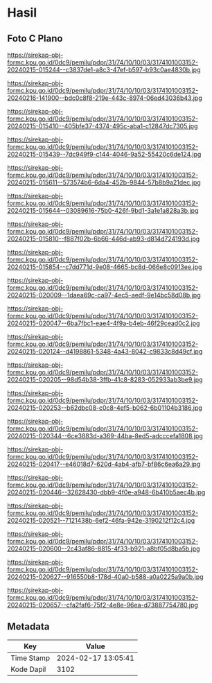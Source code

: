 # Hasil

## Foto C Plano

https://sirekap-obj-formc.kpu.go.id/0dc9/pemilu/pdpr/31/74/10/10/03/3174101003152-20240215-015244--c3837de1-a8c3-47ef-b597-b93c0ae4830b.jpg

https://sirekap-obj-formc.kpu.go.id/0dc9/pemilu/pdpr/31/74/10/10/03/3174101003152-20240216-141900--bdc0c8f8-219e-443c-8974-06ed43036b43.jpg

https://sirekap-obj-formc.kpu.go.id/0dc9/pemilu/pdpr/31/74/10/10/03/3174101003152-20240215-015410--405bfe37-4374-495c-aba1-c12847dc7305.jpg

https://sirekap-obj-formc.kpu.go.id/0dc9/pemilu/pdpr/31/74/10/10/03/3174101003152-20240215-015439--7dc949f9-c144-4046-9a52-55420c6de124.jpg

https://sirekap-obj-formc.kpu.go.id/0dc9/pemilu/pdpr/31/74/10/10/03/3174101003152-20240215-015611--573574b6-6da4-452b-9844-57b8b9a21dec.jpg

https://sirekap-obj-formc.kpu.go.id/0dc9/pemilu/pdpr/31/74/10/10/03/3174101003152-20240215-015644--03089616-75b0-426f-9bd1-3a1e1a828a3b.jpg

https://sirekap-obj-formc.kpu.go.id/0dc9/pemilu/pdpr/31/74/10/10/03/3174101003152-20240215-015810--f887f02b-6b66-446d-ab93-d814d724193d.jpg

https://sirekap-obj-formc.kpu.go.id/0dc9/pemilu/pdpr/31/74/10/10/03/3174101003152-20240215-015854--c7dd771d-9e08-4665-bc8d-066e8c0913ee.jpg

https://sirekap-obj-formc.kpu.go.id/0dc9/pemilu/pdpr/31/74/10/10/03/3174101003152-20240215-020009--1daea69c-ca97-4ec5-aedf-9e14bc58d08b.jpg

https://sirekap-obj-formc.kpu.go.id/0dc9/pemilu/pdpr/31/74/10/10/03/3174101003152-20240215-020047--6ba7fbc1-eae4-4f9a-b4eb-46f29cead0c2.jpg

https://sirekap-obj-formc.kpu.go.id/0dc9/pemilu/pdpr/31/74/10/10/03/3174101003152-20240215-020124--d4198861-5348-4a43-8042-c9833c8d49cf.jpg

https://sirekap-obj-formc.kpu.go.id/0dc9/pemilu/pdpr/31/74/10/10/03/3174101003152-20240215-020205--98d54b38-3ffb-41c8-8283-052933ab3be9.jpg

https://sirekap-obj-formc.kpu.go.id/0dc9/pemilu/pdpr/31/74/10/10/03/3174101003152-20240215-020253--b62dbc08-c0c8-4ef5-b062-6b01104b3186.jpg

https://sirekap-obj-formc.kpu.go.id/0dc9/pemilu/pdpr/31/74/10/10/03/3174101003152-20240215-020344--6ce3883d-a369-44ba-8ed5-adcccefa1808.jpg

https://sirekap-obj-formc.kpu.go.id/0dc9/pemilu/pdpr/31/74/10/10/03/3174101003152-20240215-020417--e46018d7-620d-4ab4-afb7-bf86c6ea6a29.jpg

https://sirekap-obj-formc.kpu.go.id/0dc9/pemilu/pdpr/31/74/10/10/03/3174101003152-20240215-020446--32628430-dbb9-4f0e-a948-6b410b5aec4b.jpg

https://sirekap-obj-formc.kpu.go.id/0dc9/pemilu/pdpr/31/74/10/10/03/3174101003152-20240215-020521--7121438b-6ef2-46fa-942e-3190212f12c4.jpg

https://sirekap-obj-formc.kpu.go.id/0dc9/pemilu/pdpr/31/74/10/10/03/3174101003152-20240215-020600--2c43af86-8815-4f33-b921-a8bf05d8ba5b.jpg

https://sirekap-obj-formc.kpu.go.id/0dc9/pemilu/pdpr/31/74/10/10/03/3174101003152-20240215-020627--916550b8-178d-40a0-b588-a0a0225a9a0b.jpg

https://sirekap-obj-formc.kpu.go.id/0dc9/pemilu/pdpr/31/74/10/10/03/3174101003152-20240215-020657--cfa2faf6-75f2-4e8e-96ea-d73887754780.jpg


## Metadata

| Key        | Value               |
| ---------- | ------------------- |
| Time Stamp | 2024-02-17 13:05:41 |
| Kode Dapil | 3102                |



